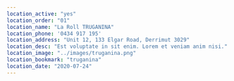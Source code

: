 ```yaml
---
location_active: "yes"
location_order: "01"
location_name: "La Roll TRUGANINA"
location_phone: '0434 917 195'
location_address: "Unit 12, 133 Elgar Road, Derrimut 3029"
location_desc: "Est voluptate in sit enim. Lorem et veniam anim nisi."
location_image: "../images/truganina.png"
location_bookmark: "truganina"
location_date: "2020-07-24"
---
```

